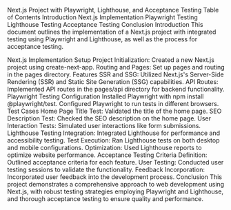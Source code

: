 
Next.js Project with Playwright, Lighthouse, and Acceptance Testing
Table of Contents
Introduction
Next.js Implementation
Playwright Testing
Lighthouse Testing
Acceptance Testing
Conclusion
Introduction
This document outlines the implementation of a Next.js project with integrated testing using Playwright and Lighthouse, as well as the process for acceptance testing.

Next.js Implementation
Setup
Project Initialization: Created a new Next.js project using create-next-app.
Routing and Pages: Set up pages and routing in the pages directory.
Features
SSR and SSG: Utilized Next.js's Server-Side Rendering (SSR) and Static Site Generation (SSG) capabilities.
API Routes: Implemented API routes in the pages/api directory for backend functionality.
Playwright Testing
Configuration
Installed Playwright with npm install @playwright/test.
Configured Playwright to run tests in different browsers.
Test Cases
Home Page Title Test: Validated the title of the home page.
SEO Description Test: Checked the SEO description on the home page.
User Interaction Tests: Simulated user interactions like form submissions.
Lighthouse Testing
Integration: Integrated Lighthouse for performance and accessibility testing.
Test Execution: Ran Lighthouse tests on both desktop and mobile configurations.
Optimization: Used Lighthouse reports to optimize website performance.
Acceptance Testing
Criteria Definition: Outlined acceptance criteria for each feature.
User Testing: Conducted user testing sessions to validate the functionality.
Feedback Incorporation: Incorporated user feedback into the development process.
Conclusion
This project demonstrates a comprehensive approach to web development using Next.js, with robust testing strategies employing Playwright and Lighthouse, and thorough acceptance testing to ensure quality and performance.

